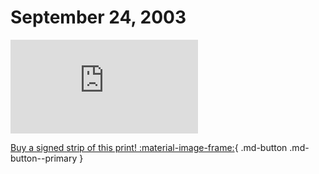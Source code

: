 # September 24, 2003

![](https://www.achewood.com/comic.php?date=09242003)

[Buy a signed strip of this print! :material-image-frame:](https://achewood-holiday-pop-up.myshopify.com/products/strip#09242003){ .md-button .md-button--primary }

